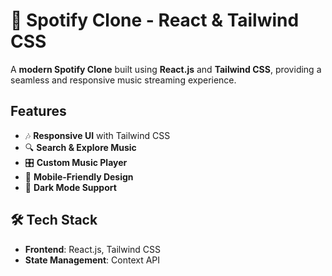 

# 🎵 Spotify Clone - React & Tailwind CSS

A **modern Spotify Clone** built using **React.js** and **Tailwind CSS**, providing a seamless and responsive music streaming experience.

## Features

- 🎶 **Responsive UI** with Tailwind CSS
- 🔍 **Search & Explore Music**
- 🎛 **Custom Music Player**
- 📱 **Mobile-Friendly Design**
- 🌙 **Dark Mode Support**

## 🛠 Tech Stack

- **Frontend**: React.js, Tailwind CSS
- **State Management**: Context API


